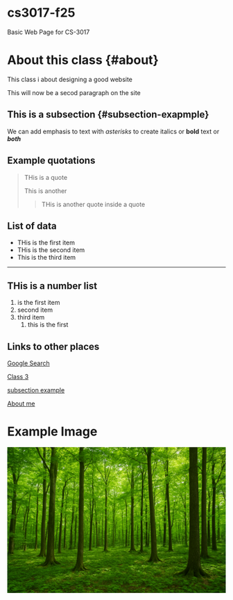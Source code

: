 # cs3017-f25
Basic Web Page for CS-3017

# About this class {#about}
This class i about designing a good website

This will now be a secod paragraph on the site

## This is a subsection {#subsection-exapmple}

We can add emphasis to text with *asterisks* to create italics or **bold** text or ***both***

## Example quotations 

> THis is a quote
>
> This is another
>
>>THis is another quote inside a quote

## List of data 
+ THis is the first item
+ THis is the second item
+ This is the third item
***************************************************************
## THis is a number list 
1. is the first item
2. second item
3. third item
   1. this is the first

## Links to other places 
[Google Search](https://google.com)

[Class 3](Class3)

[subsection example](#subsection-exapmple)

[About me](about.md)

# Example Image
![Forest](tree.png)
